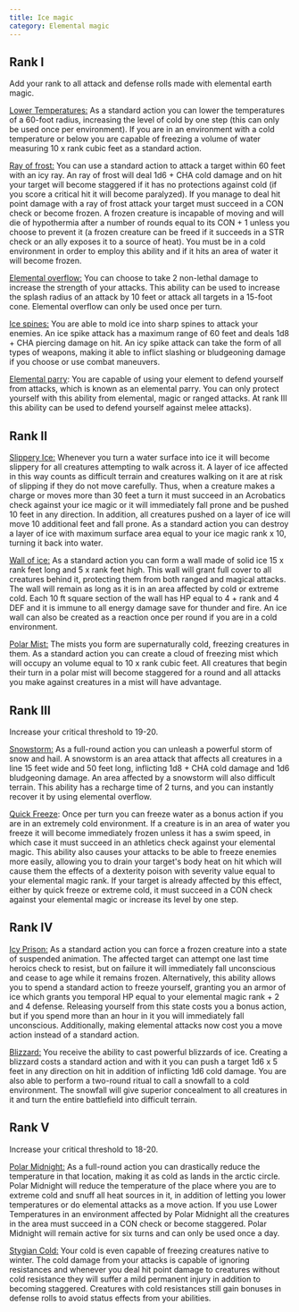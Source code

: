 ```yaml
---
title: Ice magic
category: Elemental magic
---
```


## Rank I

Add your rank to all attack and defense rolls made with elemental earth magic.

<u>Lower Temperatures:</u> As a standard action you can lower the temperatures of a 60-foot radius, increasing the level of cold by one step (this can only be used once per environment). If you are in an environment with a cold temperature or below you are capable of freezing a volume of water measuring 10 x rank cubic feet as a standard action.

<u>Ray of frost:</u> You can use a standard action to attack a target within 60 feet with an icy ray. An ray of frost will deal 1d6 + CHA cold damage and on hit your target will become staggered if it has no protections against cold (if you score a critical hit it will become paralyzed). If you manage to deal hit point damage with a ray of frost attack your target must succeed in a CON check or become frozen. A frozen creature is incapable of moving and will die of hypothermia after a number of rounds equal to its CON + 1 unless you choose to prevent it (a frozen creature can be freed if it succeeds in a STR check or an ally exposes it to a source of heat). You must be in a cold environment in order to employ this ability and if it hits an area of water it will become frozen.

<u>Elemental overflow:</u> You can choose to take 2 non-lethal damage to increase the strength of your attacks. This ability can be used to increase the splash radius of an attack by 10 feet or attack all targets in a 15-foot cone. Elemental overflow can only be used once per turn.

<u>Ice spines:</u> You are able to mold ice into sharp spines to attack your enemies. An ice spike attack has a maximum range of 60 feet and deals 1d8 + CHA piercing damage on hit. An icy spike attack can take the form of all types of weapons, making it able to inflict slashing or bludgeoning damage if you choose or use combat maneuvers.

<u>Elemental parry</u>: You are capable of using your element to defend yourself from attacks, which is known as an elemental parry. You can only protect yourself with this ability from elemental, magic or ranged attacks. At rank III this ability can be used to defend yourself against melee attacks).

## Rank II

<u>Slippery Ice:</u> Whenever you turn a water surface into ice it will become slippery for all creatures attempting to walk across it. A layer of ice affected in this way counts as difficult terrain and creatures walking on it are at risk of slipping if they do not move carefully. Thus, when a creature makes a charge or moves more than 30 feet a turn it must succeed in an Acrobatics check against your ice magic or it will immediately fall prone and be pushed 10 feet in any direction. In addition, all creatures pushed on a layer of ice will move 10 additional feet and fall prone. As a standard action you can destroy a layer of ice with maximum surface area equal to your ice magic rank x 10, turning it back into water. 

<u>Wall of ice:</u> As a standard action you can form a wall made of solid ice 15 x rank feet long and 5 x rank feet high. This wall will grant full cover to all creatures behind it, protecting them from both ranged and magical attacks. The wall will remain as long as it is in an area affected by cold or extreme cold. Each 10 ft square section of the wall has HP equal to 4 + rank and 4 DEF and it is immune to all energy damage save for thunder and fire. An ice wall can also be created as a reaction once per round if you are in a cold environment.

<u>Polar Mist:</u> The mists you form are supernaturally cold, freezing creatures in them. As a standard action you can create a cloud of freezing mist which will occupy an volume equal to 10 x rank cubic feet. All creatures that begin their turn in a polar mist will become staggered for a round and all attacks you make against creatures in a mist will have advantage.

## Rank III

Increase your critical threshold to 19-20.

<u>Snowstorm:</u> As a full-round action you can unleash a powerful storm of snow and hail. A snowstorm is an area attack that affects all creatures in a line 15 feet wide and 50 feet long, inflicting 1d8 + CHA cold damage and 1d6 bludgeoning damage. An area affected by a snowstorm will also difficult terrain. This ability has a recharge time of 2 turns, and you can instantly recover it by using elemental overflow.

<u>Quick Freeze</u>: Once per turn you can freeze water as a bonus action if you are in an extremely cold environment. If a creature is in an area of water you freeze it will become immediately frozen unless it has a swim speed, in which case it must succeed in an athletics check against your elemental magic. This ability also causes your attacks to be able to freeze enemies more easily, allowing you to drain your target's body heat on hit which will cause them the effects of a dexterity poison with severity value equal to your elemental magic rank. If your target is already affected by this effect, either by quick freeze or extreme cold, it must succeed in a CON check against your elemental magic or increase its level by one step.

## Rank IV 

<u>Icy Prison:</u> As a standard action you can force a frozen creature into a state of suspended animation. The affected target can attempt one last time heroics check to resist, but on failure it will immediately fall unconscious and cease to age while it remains frozen. Alternatively, this ability allows you to spend a standard action to freeze yourself, granting you an armor of ice which grants you temporal HP equal to your elemental magic rank + 2 and 4 defense. Releasing yourself from this state costs you a bonus action, but if you spend more than an hour in it you will immediately fall unconscious.  Additionally, making elemental attacks now cost you a move action instead of a standard action.

<u>Blizzard:</u> You receive the ability to cast powerful blizzards of ice. Creating a blizzard costs a standard action and with it you can push a target 1d6 x 5 feet in any direction on hit in addition of inflicting 1d6 cold damage. You are also able to perform a two-round ritual to call a snowfall to a cold environment. The snowfall will give superior concealment to all creatures in it and turn the entire battlefield into difficult terrain.

## Rank V

Increase your critical threshold to 18-20.

<u>Polar Midnight:</u> As a full-round action you can drastically reduce the temperature in that location, making it as cold as lands in the arctic circle. Polar Midnight will reduce the temperature of the place where you are to extreme cold and snuff all heat sources in it, in addition of letting you lower temperatures or do elemental attacks as a move action. If you use Lower Temperatures in an environment affected by Polar Midnight all the creatures in the area must succeed in a CON check or become staggered. Polar Midnight will remain active for six turns and can only be used once a day.

<u>Stygian Cold:</u> Your cold is even capable of freezing creatures native to winter. The cold damage from your attacks is capable of ignoring resistances and whenever you deal hit point damage to creatures without cold resistance they will suffer a mild permanent injury in addition to becoming staggered. Creatures with cold resistances still gain bonuses in defense rolls to avoid status effects from your abilities.

